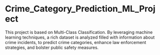 # Crime_Category_Prediction_ML_Project
This project is based on Multi-Class Classification.
By leveraging machine learning techniques, a rich dataset is analyzed filled with information about crime incidents, to predict crime categories, enhance law enforcement strategies, and bolster public safety measures.
